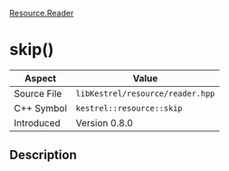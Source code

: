 [Resource.Reader](index)
# skip()
| Aspect | Value |
| --- | --- |
| Source File | `libKestrel/resource/reader.hpp` |
| C++ Symbol | `kestrel::resource::skip` |
| Introduced | Version 0.8.0 |
## Description


